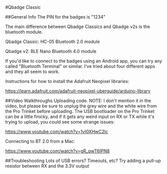 #Qbadge Classic

##General Info
The PIN for the badges is "1234"

The main difference between Qbadge Classics and Qbadge v2s is the bluetooth module. 

Qbadge Classic: HC-05 Bluetooth 2.0 module

Qbadge v2: BLE Nano Bluetooth 4.0 module

If you'd like to connect to the badges using an Android app, you can try any called "Bluetooth Terminal" or similar. 
I've tried about four different apps and they all seem to work.

Instructions for how to install the Adafruit Neopixel libraries: 

https://learn.adafruit.com/adafruit-neopixel-uberguide/arduino-library

##Video Walkthroughs
Uploading code. NOTE: I don't mention it in the video, but please be sure to unplug the grey wire and 
the white wire from the Pro Trinket before uploading. The USB bootloader on the Pro Trinket
can be a little finicky, and if it gets any weird input on RX or TX while it's trying to upload, you
could see some strange issues: 

https://www.youtube.com/watch?v=1vI0XHwC2lc

Connecting to BT 2.0 from a Mac: 

https://www.youtube.com/watch?v=gR_pwT6IPN8

##Troubleshooting
Lots of USB errors? Timeouts, etc?
Try adding a pull-up resistor between RX and the 3.3V output
